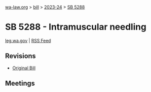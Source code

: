 [wa-law.org](/) > [bill](/bill/) > [2023-24](/bill/2023-24/) > [SB 5288](/bill/2023-24/sb/5288/)

# SB 5288 - Intramuscular needling
[leg.wa.gov](https://app.leg.wa.gov/billsummary?BillNumber=5288&Year=2023&Initiative=false) | [RSS Feed](./rss.xml)

## Revisions
* [Original Bill](1/)

## Meetings